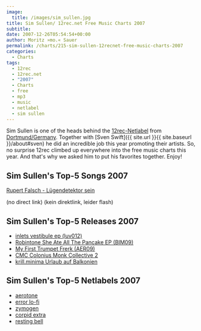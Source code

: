 ```yaml
---
image:
  title: /images/sim_sullen.jpg
title: Sim Sullen/ 12rec.net Free Music Charts 2007
subtitle: 
date: 2007-12-26T05:54:54+00:00
author: Moritz »mo.« Sauer
permalink: /charts/215-sim-sullen-12recnet-free-music-charts-2007
categories:
  - Charts
tags:
  - 12rec
  - 12rec.net
  - "2007"
  - Charts
  - free
  - mp3
  - music
  - netlabel
  - sim sullen
---
```

Sim Sullen is one of the heads behind the [12rec-Netlabel](http://12rec.net) from [Dortmund/Germany](http://maps.google.de/maps?f=q&hl=de&geocode=&time=&date=&ttype=&q=Dortmund%2FGermany&ie=UTF8&ll=51.508742,7.470703&spn=19.712995,46.40625&z=5&iwloc=addr&om=1). Together with [Sven Swift]({{ site.url }}{{ site.baseurl }}/about#sven) he did an incredible job this year promoting their artists. So, no surprise 12rec climbed up everywhere into the free music charts this year. And that's why we asked him to put his favorites together. Enjoy!<!--more-->

## Sim Sullen's Top-5 Songs 2007

[Rupert Falsch - Lügendetektor sein](http://www.virb.com/rupertfalsch)
  
(no direct link) (kein direktlink, leider flash)

## Sim Sullen's Top-5 Releases 2007

  * <a href="http://www.luvsound.org/release/luv012/" target="_blank">inlets vestibule ep (luv012)</a>
  * <a href="http://www.beatismurder.com/bim09.html" target="_blank">Robintone She Ate All The Pancake EP (BIM09)</a>
  * <a href="http://aerotone.300l600.de/index.php?id=2,73,0,0,1,0" target="_blank">My First Trumpet Frerk (AER09)</a>
  * <a href="http://www.ideology.de/archives/audio000168.php" target="_blank">CMC Colonius Monk Collective 2</a>
  * <a href="http://www.thinner.cc/pages/releases/releases_detail.php?id=thn038" target="_blank">krill.minima Urlaub auf Balkonien</a>

## Sim Sullen's Top-5 Netlabels 2007

  * [aerotone](http://aerotone.300l600.de/)
  * <a href="http://www.error-lofi.com/netlabel/news.html" target="_blank">error lo-fi</a>
  * <a href="http://www.zymogen.net/" target="_blank">zymogen</a>
  * <a href="http://www.corpid-label.de/" target="_blank">corpid extra</a>
  * <a href="http://www.restingbell.net/" target="_blank">resting bell</a>